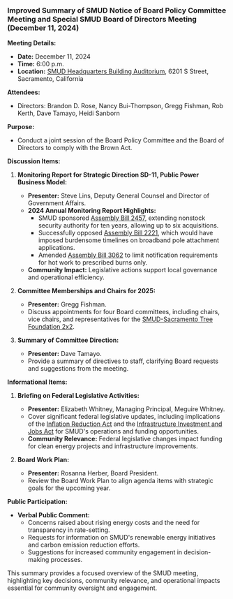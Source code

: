 ### Improved Summary of SMUD Notice of Board Policy Committee Meeting and Special SMUD Board of Directors Meeting (December 11, 2024)

**Meeting Details:**
- **Date:** December 11, 2024
- **Time:** 6:00 p.m.
- **Location:** [SMUD Headquarters Building Auditorium](https://www.smud.org/en/about-smud/locations/smud-headquarters), 6201 S Street, Sacramento, California

**Attendees:**
- Directors: Brandon D. Rose, Nancy Bui-Thompson, Gregg Fishman, Rob Kerth, Dave Tamayo, Heidi Sanborn

**Purpose:**
- Conduct a joint session of the Board Policy Committee and the Board of Directors to comply with the Brown Act.

**Discussion Items:**
1. **Monitoring Report for Strategic Direction SD-11, Public Power Business Model:**
   - **Presenter:** Steve Lins, Deputy General Counsel and Director of Government Affairs.
   - **2024 Annual Monitoring Report Highlights:**
     - SMUD sponsored [Assembly Bill 2457](https://leginfo.legislature.ca.gov/faces/billText?bill_id=202120220AB2457), extending nonstock security authority for ten years, allowing up to six acquisitions.
     - Successfully opposed [Assembly Bill 2221](https://leginfo.legislature.ca.gov/faces/billText?bill_id=202120220AB2221), which would have imposed burdensome timelines on broadband pole attachment applications.
     - Amended [Assembly Bill 3062](https://leginfo.legislature.ca.gov/faces/billText?bill_id=202120220AB3062) to limit notification requirements for hot work to prescribed burns only.
   - **Community Impact:** Legislative actions support local governance and operational efficiency.

2. **Committee Memberships and Chairs for 2025:**
   - **Presenter:** Gregg Fishman.
   - Discuss appointments for four Board committees, including chairs, vice chairs, and representatives for the [SMUD-Sacramento Tree Foundation 2x2](https://www.smud.org/en/about-smud/community/sacramento-tree-foundation).

3. **Summary of Committee Direction:**
   - **Presenter:** Dave Tamayo.
   - Provide a summary of directives to staff, clarifying Board requests and suggestions from the meeting.

**Informational Items:**
1. **Briefing on Federal Legislative Activities:**
   - **Presenter:** Elizabeth Whitney, Managing Principal, Meguire Whitney.
   - Cover significant federal legislative updates, including implications of the [Inflation Reduction Act](https://www.congress.gov/bill/117th-congress/house-bill/5376) and the [Infrastructure Investment and Jobs Act](https://www.congress.gov/bill/117th-congress/house-bill/3684) for SMUD's operations and funding opportunities.
   - **Community Relevance:** Federal legislative changes impact funding for clean energy projects and infrastructure improvements.

2. **Board Work Plan:**
   - **Presenter:** Rosanna Herber, Board President.
   - Review the Board Work Plan to align agenda items with strategic goals for the upcoming year.

**Public Participation:**
- **Verbal Public Comment:** 
  - Concerns raised about rising energy costs and the need for transparency in rate-setting.
  - Requests for information on SMUD's renewable energy initiatives and carbon emission reduction efforts.
  - Suggestions for increased community engagement in decision-making processes.

This summary provides a focused overview of the SMUD meeting, highlighting key decisions, community relevance, and operational impacts essential for community oversight and engagement.
